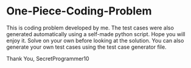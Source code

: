 # One-Piece-Coding-Problem

This is coding problem developed by me. The test cases were also generated automatically using a self-made python script. Hope you will enjoy it. Solve on your own before looking at the solution. You can also generate your own test cases using the test case generator file.

Thank You, 
SecretProgrammer10
